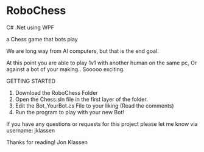 # RoboChess
C# .Net using WPF

a Chess game that bots play

We are long way from AI computers, but that is the end goal.

At this point you are able to play 1v1 with another human on the same pc, 
Or against a bot of your making.. Sooooo exciting.

GETTING STARTED
1. Download the RoboChess Folder
2. Open the Chess.sln file in the first layer of the folder.
3. Edit the Bot_YourBot.cs File to your liking (Read the comments)
4. Run the program to play with your new Bot!

If you have any questions or requests for this project please let me know via username: jklassen

Thanks for reading!
Jon Klassen
